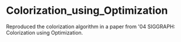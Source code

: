 # Colorization_using_Optimization
Reproduced the colorization algorithm in a paper from '04 SIGGRAPH: Colorization using Optimization.
